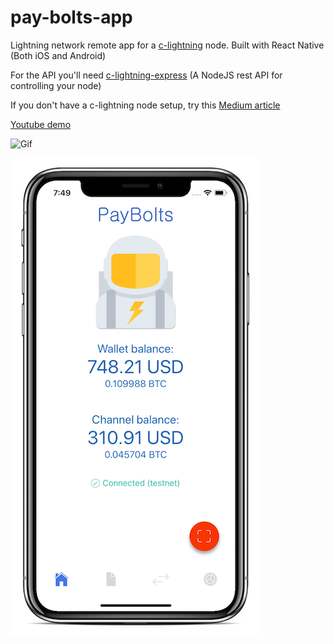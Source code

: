 # pay-bolts-app
Lightning network remote app for a [c-lightning](https://github.com/ElementsProject/lightning) node. 
Built with React Native (Both iOS and Android)

For the API you'll need [c-lightning-express](https://github.com/Jasonvdb/c-lightning-express) (A NodeJS rest API for controlling your node)

If you don't have a c-lightning node setup, try this [Medium article](https://medium.com/@Jayvdb/setting-up-and-transacting-on-the-bitcoin-lightning-network-a9ada42ec305)

[Youtube demo](https://www.youtube.com/watch?v=4omQuF7xBm8)

![Gif](
https://media.giphy.com/media/8gWURCjSFjyqtUJe71/giphy.gif)

![Screenshot](
https://raw.githubusercontent.com/Jasonvdb/pay-bolts-app/master/screenshot.png)

